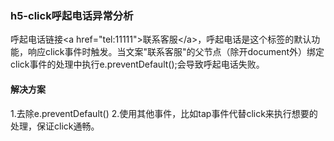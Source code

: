 ### h5-click呼起电话异常分析
呼起电话链接\<a href="tel:11111">联系客服\</a>，呼起电话是这个标签的默认功能，响应click事件时触发。当文案"联系客服"的父节点（除开document外）绑定click事件的处理中执行e.preventDefault();会导致呼起电话失败。
#### 解决方案
1.去除e.preventDefault()
2.使用其他事件，比如tap事件代替click来执行想要的处理，保证click通畅。
